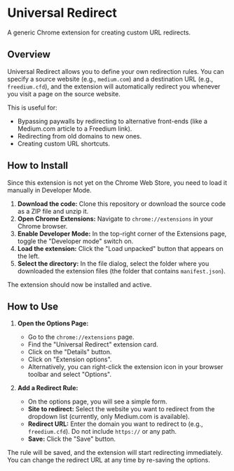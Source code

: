 # Universal Redirect

A generic Chrome extension for creating custom URL redirects.

## Overview

Universal Redirect allows you to define your own redirection rules. You can specify a source website (e.g., `medium.com`) and a destination URL (e.g., `freedium.cfd`), and the extension will automatically redirect you whenever you visit a page on the source website.

This is useful for:
*   Bypassing paywalls by redirecting to alternative front-ends (like a Medium.com article to a Freedium link).
*   Redirecting from old domains to new ones.
*   Creating custom URL shortcuts.

## How to Install

Since this extension is not yet on the Chrome Web Store, you need to load it manually in Developer Mode.

1.  **Download the code:** Clone this repository or download the source code as a ZIP file and unzip it.
2.  **Open Chrome Extensions:** Navigate to `chrome://extensions` in your Chrome browser.
3.  **Enable Developer Mode:** In the top-right corner of the Extensions page, toggle the "Developer mode" switch on.
4.  **Load the extension:** Click the "Load unpacked" button that appears on the left.
5.  **Select the directory:** In the file dialog, select the folder where you downloaded the extension files (the folder that contains `manifest.json`).

The extension should now be installed and active.

## How to Use

1.  **Open the Options Page:**
    *   Go to the `chrome://extensions` page.
    *   Find the "Universal Redirect" extension card.
    *   Click on the "Details" button.
    *   Click on "Extension options".
    *   Alternatively, you can right-click the extension icon in your browser toolbar and select "Options".

2.  **Add a Redirect Rule:**
    *   On the options page, you will see a simple form.
    *   **Site to redirect:** Select the website you want to redirect from the dropdown list (currently, only Medium.com is available).
    *   **Redirect URL:** Enter the domain you want to redirect to (e.g., `freedium.cfd`). Do not include `https://` or any path.
    *   **Save:** Click the "Save" button.

The rule will be saved, and the extension will start redirecting immediately. You can change the redirect URL at any time by re-saving the options.
